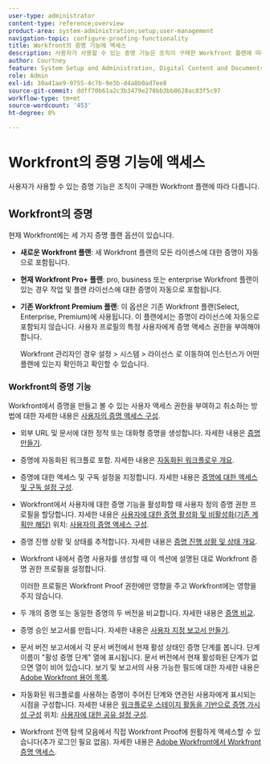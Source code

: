 ```yaml
---
user-type: administrator
content-type: reference;overview
product-area: system-administration;setup;user-management
navigation-topic: configure-proofing-functionality
title: Workfront의 증명 기능에 액세스
description: 사용자가 사용할 수 있는 증명 기능은 조직이 구매한 Workfront 플랜에 따라 다릅니다.
author: Courtney
feature: System Setup and Administration, Digital Content and Documents
role: Admin
exl-id: 30a41ae9-9755-4c7b-9e3b-d4a8b0ad7ee8
source-git-commit: ddff70b61a2c3b3479e278bb3bb8628ac83f5c97
workflow-type: tm+mt
source-wordcount: '453'
ht-degree: 0%

---
```


# Workfront의 증명 기능에 액세스

사용자가 사용할 수 있는 증명 기능은 조직이 구매한 Workfront 플랜에 따라 다릅니다.

## Workfront의 증명

현재 Workfront에는 세 가지 증명 플랜 옵션이 있습니다.

* **새로운 Workfront 플랜**: 새 Workfront 플랜의 모든 라이센스에 대한 증명이 자동으로 포함됩니다.
* **현재 Workfront Pro+ 플랜**: pro, business 또는 enterprise Workfront 플랜이 있는 경우 작업 및 플랜 라이선스에 대한 증명이 자동으로 포함됩니다.
* **기존 Workfront Premium 플랜**: 이 옵션은 기존 Workfront 플랜(Select, Enterprise, Premium)에 사용됩니다. 이 플랜에서는 증명이 라이선스에 자동으로 포함되지 않습니다. 사용자 프로필의 특정 사용자에게 증명 액세스 권한을 부여해야 합니다.

  Workfront 관리자인 경우 설정 > 시스템 > 라이선스 로 이동하여 인스턴스가 어떤 플랜에 있는지 확인하고 확인할 수 있습니다.

### Workfront의 증명 기능

Workfront에서 증명을 만들고 볼 수 있는 사용자 액세스 권한을 부여하고 취소하는 방법에 대한 자세한 내용은 [사용자의 증명 액세스 구성](../../../administration-and-setup/manage-workfront/configure-proofing/configure-a-users-proofing-access.md).

* 외부 URL 및 문서에 대한 정적 또는 대화형 증명을 생성합니다. 자세한 내용은 [증명 만들기](../../../review-and-approve-work/proofing/creating-proofs-within-workfront/create-proofs-in-wf.md).
* 증명에 자동화된 워크플로 포함. 자세한 내용은 [자동화된 워크플로우 개요](../../../review-and-approve-work/proofing/proofing-overview/automated-workflow.md).
* 증명에 대한 액세스 및 구독 설정을 지정합니다. 자세한 내용은 [증명에 대한 액세스 및 구독 설정 구성](../../../review-and-approve-work/proofing/managing-proofs-within-workfront/configure-access-subscription-settings-proof.md).
* Workfront에서 사용자에 대한 증명 기능을 활성화할 때 사용자 정의 증명 권한 프로필을 할당합니다. 자세한 내용은 [사용자에 대한 증명 활성화 및 비활성화(기존 계획만 해당)](../../../administration-and-setup/manage-workfront/configure-proofing/configure-a-users-proofing-access.md#enabling-and-disabling-proofing-for-a-user) 위치: [사용자의 증명 액세스 구성](../../../administration-and-setup/manage-workfront/configure-proofing/configure-a-users-proofing-access.md).
* 증명 진행 상황 및 상태를 추적합니다. 자세한 내용은 [증명 진행 상황 및 상태 개요](../../../review-and-approve-work/proofing/proofing-overview/view-progress-status-proof.md).
* Workfront 내에서 증명 사용자를 생성할 때 이 섹션에 설명된 대로 Workfront 증명 권한 프로필을 설정합니다.

  이러한 프로필은 Workfront Proof 권한에만 영향을 주고 Workfront에는 영향을 주지 않습니다.

* 두 개의 증명 또는 동일한 증명의 두 버전을 비교합니다. 자세한 내용은 [증명 비교](../../../review-and-approve-work/proofing/reviewing-proofs-within-workfront/review-a-proof/compare-proofs.md).
* 증명 승인 보고서를 만듭니다. 자세한 내용은  [사용자 지정 보고서 만들기](../../../reports-and-dashboards/reports/creating-and-managing-reports/create-custom-report.md).
* 문서 버전 보고서에서 각 문서 버전에서 현재 활성 상태인 증명 단계를 봅니다. 단계 이름이 &quot;활성 증명 단계&quot; 열에 표시됩니다. 문서 버전에서 현재 활성화된 단계가 없으면 열이 비어 있습니다. 보기 및 보고서의 사용 가능한 필드에 대한 자세한 내용은 [Adobe Workfront 용어 목록](../../../workfront-basics/navigate-workfront/workfront-navigation/workfront-terminology-glossary.md).
* 자동화된 워크플로를 사용하는 증명이 주어진 단계와 연관된 사용자에게 표시되는 시점을 구성합니다. 자세한 내용은 [워크플로우 스테이지 활동을 기반으로 증명 가시성 구성](../../../administration-and-setup/manage-workfront/configure-proofing/configure-sharing-settings-users.md#configuring-proof-visibility-based-on-workflow-stage-activity) 위치:  [사용자에 대한 공유 설정 구성](../../../administration-and-setup/manage-workfront/configure-proofing/configure-sharing-settings-users.md).
* Workfront 전역 탐색 모음에서 직접 Workfront Proof에 원활하게 액세스할 수 있습니다(추가 로그인 필요 없음). 자세한 내용은 [Adobe Workfront에서 Workfront 증명 액세스](../../../review-and-approve-work/proofing/managing-proofs-within-workfront/access-wf-proof-in-workfront.md).

<!--
>[!NOTE]
>
>There are some capabilities included in Workfront Proof standalone that are not included in Proofing in Workfront. To learn more, see [Standalone Workfront Proof to Integrated Proofing in Workfront overview](../../../administration-and-setup/manage-workfront/configure-proofing/move-to-proofing-in-workfront.md)
-->
